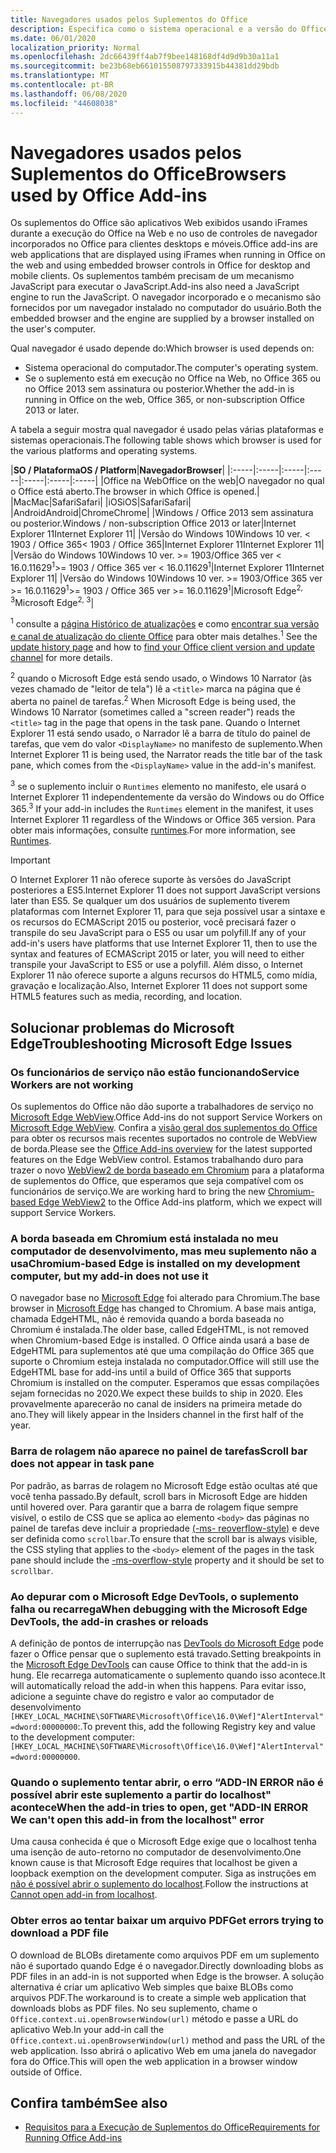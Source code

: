 ```yaml
---
title: Navegadores usados pelos Suplementos do Office
description: Especifica como o sistema operacional e a versão do Office determinam o navegador que é usado pelos suplementos do Office.
ms.date: 06/01/2020
localization_priority: Normal
ms.openlocfilehash: 2dc66439ff4ab7f9bee148168df4d9d9b30a11a1
ms.sourcegitcommit: be23b68eb661015508797333915b44381dd29bdb
ms.translationtype: MT
ms.contentlocale: pt-BR
ms.lasthandoff: 06/08/2020
ms.locfileid: "44608038"
---
```

# <a name="browsers-used-by-office-add-ins"></a><span data-ttu-id="f2702-103">Navegadores usados pelos Suplementos do Office</span><span class="sxs-lookup"><span data-stu-id="f2702-103">Browsers used by Office Add-ins</span></span>

<span data-ttu-id="f2702-104">Os suplementos do Office são aplicativos Web exibidos usando iFrames durante a execução do Office na Web e no uso de controles de navegador incorporados no Office para clientes desktops e móveis.</span><span class="sxs-lookup"><span data-stu-id="f2702-104">Office add-ins are web applications that are displayed using iFrames when running in Office on the web and using embedded browser controls in Office for desktop and mobile clients.</span></span> <span data-ttu-id="f2702-105">Os suplementos também precisam de um mecanismo JavaScript para executar o JavaScript.</span><span class="sxs-lookup"><span data-stu-id="f2702-105">Add-ins also need a JavaScript engine to run the JavaScript.</span></span> <span data-ttu-id="f2702-106">O navegador incorporado e o mecanismo são fornecidos por um navegador instalado no computador do usuário.</span><span class="sxs-lookup"><span data-stu-id="f2702-106">Both the embedded browser and the engine are supplied by a browser installed on the user's computer.</span></span>

<span data-ttu-id="f2702-107">Qual navegador é usado depende do:</span><span class="sxs-lookup"><span data-stu-id="f2702-107">Which browser is used depends on:</span></span>

- <span data-ttu-id="f2702-108">Sistema operacional do computador.</span><span class="sxs-lookup"><span data-stu-id="f2702-108">The computer's operating system.</span></span>
- <span data-ttu-id="f2702-109">Se o suplemento está em execução no Office na Web, no Office 365 ou no Office 2013 sem assinatura ou posterior.</span><span class="sxs-lookup"><span data-stu-id="f2702-109">Whether the add-in is running in Office on the web, Office 365, or non-subscription Office 2013 or later.</span></span>

<span data-ttu-id="f2702-110">A tabela a seguir mostra qual navegador é usado pelas várias plataformas e sistemas operacionais.</span><span class="sxs-lookup"><span data-stu-id="f2702-110">The following table shows which browser is used for the various platforms and operating systems.</span></span>

|<span data-ttu-id="f2702-111">**SO / Plataforma**</span><span class="sxs-lookup"><span data-stu-id="f2702-111">**OS / Platform**</span></span>|<span data-ttu-id="f2702-112">**Navegador**</span><span class="sxs-lookup"><span data-stu-id="f2702-112">**Browser**</span></span>|
|:-----|:-----|:-----|:-----|:-----|:-----|:-----|
|<span data-ttu-id="f2702-113">Office na Web</span><span class="sxs-lookup"><span data-stu-id="f2702-113">Office on the web</span></span>|<span data-ttu-id="f2702-114">O navegador no qual o Office está aberto.</span><span class="sxs-lookup"><span data-stu-id="f2702-114">The browser in which Office is opened.</span></span>|
|<span data-ttu-id="f2702-115">Mac</span><span class="sxs-lookup"><span data-stu-id="f2702-115">Mac</span></span>|<span data-ttu-id="f2702-116">Safari</span><span class="sxs-lookup"><span data-stu-id="f2702-116">Safari</span></span>|
|<span data-ttu-id="f2702-117">iOS</span><span class="sxs-lookup"><span data-stu-id="f2702-117">iOS</span></span>|<span data-ttu-id="f2702-118">Safari</span><span class="sxs-lookup"><span data-stu-id="f2702-118">Safari</span></span>|
|<span data-ttu-id="f2702-119">Android</span><span class="sxs-lookup"><span data-stu-id="f2702-119">Android</span></span>|<span data-ttu-id="f2702-120">Chrome</span><span class="sxs-lookup"><span data-stu-id="f2702-120">Chrome</span></span>|
|<span data-ttu-id="f2702-121">Windows / Office 2013 sem assinatura ou posterior.</span><span class="sxs-lookup"><span data-stu-id="f2702-121">Windows / non-subscription Office 2013 or later</span></span>|<span data-ttu-id="f2702-122">Internet Explorer 11</span><span class="sxs-lookup"><span data-stu-id="f2702-122">Internet Explorer 11</span></span>|
|<span data-ttu-id="f2702-123">Versão do Windows 10</span><span class="sxs-lookup"><span data-stu-id="f2702-123">Windows 10 ver.</span></span> <span data-ttu-id="f2702-124">< 1903 / Office 365</span><span class="sxs-lookup"><span data-stu-id="f2702-124">< 1903 / Office 365</span></span>|<span data-ttu-id="f2702-125">Internet Explorer 11</span><span class="sxs-lookup"><span data-stu-id="f2702-125">Internet Explorer 11</span></span>|
|<span data-ttu-id="f2702-126">Versão do Windows 10</span><span class="sxs-lookup"><span data-stu-id="f2702-126">Windows 10 ver.</span></span> <span data-ttu-id="f2702-127">>= 1903/Office 365 ver < 16.0.11629<sup>1</sup></span><span class="sxs-lookup"><span data-stu-id="f2702-127">>= 1903 / Office 365 ver < 16.0.11629<sup>1</sup></span></span>|<span data-ttu-id="f2702-128">Internet Explorer 11</span><span class="sxs-lookup"><span data-stu-id="f2702-128">Internet Explorer 11</span></span>|
|<span data-ttu-id="f2702-129">Versão do Windows 10</span><span class="sxs-lookup"><span data-stu-id="f2702-129">Windows 10 ver.</span></span> <span data-ttu-id="f2702-130">>= 1903/Office 365 ver >= 16.0.11629<sup>1</sup></span><span class="sxs-lookup"><span data-stu-id="f2702-130">>= 1903 / Office 365 ver >= 16.0.11629<sup>1</sup></span></span>|<span data-ttu-id="f2702-131">Microsoft Edge<sup>2, 3</sup></span><span class="sxs-lookup"><span data-stu-id="f2702-131">Microsoft Edge<sup>2, 3</sup></span></span>|

<span data-ttu-id="f2702-132"><sup>1</sup> consulte a [página Histórico de atualizações](/officeupdates/update-history-office365-proplus-by-date) e como [encontrar sua versão e canal de atualização do cliente Office](https://support.office.com/article/What-version-of-Office-am-I-using-932788b8-a3ce-44bf-bb09-e334518b8b19) para obter mais detalhes.</span><span class="sxs-lookup"><span data-stu-id="f2702-132"><sup>1</sup> See the [update history page](/officeupdates/update-history-office365-proplus-by-date) and how to [find your Office client version and update channel](https://support.office.com/article/What-version-of-Office-am-I-using-932788b8-a3ce-44bf-bb09-e334518b8b19) for more details.</span></span>

<span data-ttu-id="f2702-133"><sup>2</sup> quando o Microsoft Edge está sendo usado, o Windows 10 Narrator (às vezes chamado de "leitor de tela") lê a `<title>` marca na página que é aberta no painel de tarefas.</span><span class="sxs-lookup"><span data-stu-id="f2702-133"><sup>2</sup> When Microsoft Edge is being used, the Windows 10 Narrator (sometimes called a "screen reader") reads the `<title>` tag in the page that opens in the task pane.</span></span> <span data-ttu-id="f2702-134">Quando o Internet Explorer 11 está sendo usado, o Narrador lê a barra de título do painel de tarefas, que vem do valor `<DisplayName>` no manifesto de suplemento.</span><span class="sxs-lookup"><span data-stu-id="f2702-134">When Internet Explorer 11 is being used, the Narrator reads the title bar of the task pane, which comes from the `<DisplayName>` value in the add-in's manifest.</span></span>

<span data-ttu-id="f2702-135"><sup>3</sup> se o suplemento incluir o `Runtimes` elemento no manifesto, ele usará o Internet Explorer 11 independentemente da versão do Windows ou do Office 365.</span><span class="sxs-lookup"><span data-stu-id="f2702-135"><sup>3</sup> If your add-in includes the `Runtimes` element in the manifest, it uses Internet Explorer 11 regardless of the Windows or Office 365 version.</span></span> <span data-ttu-id="f2702-136">Para obter mais informações, consulte [runtimes](../reference/manifest/runtimes.md).</span><span class="sxs-lookup"><span data-stu-id="f2702-136">For more information, see [Runtimes](../reference/manifest/runtimes.md).</span></span>

> [!IMPORTANT]
> <span data-ttu-id="f2702-137">O Internet Explorer 11 não oferece suporte às versões do JavaScript posteriores a ES5.</span><span class="sxs-lookup"><span data-stu-id="f2702-137">Internet Explorer 11 does not support JavaScript versions later than ES5.</span></span> <span data-ttu-id="f2702-138">Se qualquer um dos usuários de suplemento tiverem plataformas com Internet Explorer 11, para que seja possível usar a sintaxe e os recursos do ECMAScript 2015 ou posterior, você precisará fazer o transpile do seu JavaScript para o ES5 ou usar um polyfill.</span><span class="sxs-lookup"><span data-stu-id="f2702-138">If any of your add-in's users have platforms that use Internet Explorer 11, then to use the syntax and features of ECMAScript 2015 or later, you will need to either transpile your JavaScript to ES5 or use a polyfill.</span></span> <span data-ttu-id="f2702-139">Além disso, o Internet Explorer 11 não oferece suporte a alguns recursos do HTML5, como mídia, gravação e localização.</span><span class="sxs-lookup"><span data-stu-id="f2702-139">Also, Internet Explorer 11 does not support some HTML5 features such as media, recording, and location.</span></span>

## <a name="troubleshooting-microsoft-edge-issues"></a><span data-ttu-id="f2702-140">Solucionar problemas do Microsoft Edge</span><span class="sxs-lookup"><span data-stu-id="f2702-140">Troubleshooting Microsoft Edge Issues</span></span>

### <a name="service-workers-are-not-working"></a><span data-ttu-id="f2702-141">Os funcionários de serviço não estão funcionando</span><span class="sxs-lookup"><span data-stu-id="f2702-141">Service Workers are not working</span></span>

<span data-ttu-id="f2702-142">Os suplementos do Office não dão suporte a trabalhadores de serviço no [Microsoft Edge WebView](/microsoft-edge/hosting/webview).</span><span class="sxs-lookup"><span data-stu-id="f2702-142">Office Add-ins do not support Service Workers on [Microsoft Edge WebView](/microsoft-edge/hosting/webview).</span></span> <span data-ttu-id="f2702-143">Confira a [visão geral dos suplementos do Office](../overview/office-add-ins.md) para obter os recursos mais recentes suportados no controle de WebView de borda.</span><span class="sxs-lookup"><span data-stu-id="f2702-143">Please see the [Office Add-ins overview](../overview/office-add-ins.md) for the latest supported features on the Edge WebView control.</span></span> <span data-ttu-id="f2702-144">Estamos trabalhando duro para trazer o novo [WebView2 de borda baseado em Chromium](/microsoft-edge/hosting/webview2) para a plataforma de suplementos do Office, que esperamos que seja compatível com os funcionários de serviço.</span><span class="sxs-lookup"><span data-stu-id="f2702-144">We are working hard to bring the new [Chromium-based Edge WebView2](/microsoft-edge/hosting/webview2) to the Office Add-ins platform, which we expect will support Service Workers.</span></span>

### <a name="chromium-based-edge-is-installed-on-my-development-computer-but-my-add-in-does-not-use-it"></a><span data-ttu-id="f2702-145">A borda baseada em Chromium está instalada no meu computador de desenvolvimento, mas meu suplemento não a usa</span><span class="sxs-lookup"><span data-stu-id="f2702-145">Chromium-based Edge is installed on my development computer, but my add-in does not use it</span></span>

<span data-ttu-id="f2702-146">O navegador base no [Microsoft Edge](https://support.microsoft.com/help/4501095/download-the-new-microsoft-edge-based-on-chromium) foi alterado para Chromium.</span><span class="sxs-lookup"><span data-stu-id="f2702-146">The base browser in [Microsoft Edge](https://support.microsoft.com/help/4501095/download-the-new-microsoft-edge-based-on-chromium) has changed to Chromium.</span></span> <span data-ttu-id="f2702-147">A base mais antiga, chamada EdgeHTML, não é removida quando a borda baseada no Chromium é instalada.</span><span class="sxs-lookup"><span data-stu-id="f2702-147">The older base, called EdgeHTML, is not removed when Chromium-based Edge is installed.</span></span> <span data-ttu-id="f2702-148">O Office ainda usará a base de EdgeHTML para suplementos até que uma compilação do Office 365 que suporte o Chromium esteja instalada no computador.</span><span class="sxs-lookup"><span data-stu-id="f2702-148">Office will still use the EdgeHTML base for add-ins until a build of Office 365 that supports Chromium is installed on the computer.</span></span> <span data-ttu-id="f2702-149">Esperamos que essas compilações sejam fornecidas no 2020.</span><span class="sxs-lookup"><span data-stu-id="f2702-149">We expect these builds to ship in 2020.</span></span> <span data-ttu-id="f2702-150">Eles provavelmente aparecerão no canal de insiders na primeira metade do ano.</span><span class="sxs-lookup"><span data-stu-id="f2702-150">They will likely appear in the Insiders channel in the first half of the year.</span></span>

### <a name="scroll-bar-does-not-appear-in-task-pane"></a><span data-ttu-id="f2702-151">Barra de rolagem não aparece no painel de tarefas</span><span class="sxs-lookup"><span data-stu-id="f2702-151">Scroll bar does not appear in task pane</span></span>

<span data-ttu-id="f2702-152">Por padrão, as barras de rolagem no Microsoft Edge estão ocultas até que você tenha passado.</span><span class="sxs-lookup"><span data-stu-id="f2702-152">By default, scroll bars in Microsoft Edge are hidden until hovered over.</span></span> <span data-ttu-id="f2702-153">Para garantir que a barra de rolagem fique sempre visível, o estilo de CSS que se aplica ao elemento `<body>` das páginas no painel de tarefas deve incluir a propriedade [(-ms- reoverflow-style)](https://developer.mozilla.org/docs/Web/CSS/-ms-overflow-style) e deve ser definida como `scrollbar`.</span><span class="sxs-lookup"><span data-stu-id="f2702-153">To ensure that the scroll bar is always visible, the CSS styling that applies to the `<body>` element of the pages in the task pane should include the [-ms-overflow-style](https://developer.mozilla.org/docs/Web/CSS/-ms-overflow-style) property and it should be set to `scrollbar`.</span></span> 

### <a name="when-debugging-with-the-microsoft-edge-devtools-the-add-in-crashes-or-reloads"></a><span data-ttu-id="f2702-154">Ao depurar com o Microsoft Edge DevTools, o suplemento falha ou recarrega</span><span class="sxs-lookup"><span data-stu-id="f2702-154">When debugging with the Microsoft Edge DevTools, the add-in crashes or reloads</span></span>

<span data-ttu-id="f2702-155">A definição de pontos de interrupção nas [DevTools do Microsoft Edge](https://www.microsoft.com/p/microsoft-edge-devtools-preview/9mzbfrmz0mnj?rtc=1&activetab=pivot%3Aoverviewtab) pode fazer o Office pensar que o suplemento está travado.</span><span class="sxs-lookup"><span data-stu-id="f2702-155">Setting breakpoints in the [Microsoft Edge DevTools](https://www.microsoft.com/p/microsoft-edge-devtools-preview/9mzbfrmz0mnj?rtc=1&activetab=pivot%3Aoverviewtab) can cause Office to think that the add-in is hung.</span></span> <span data-ttu-id="f2702-156">Ele recarrega automaticamente o suplemento quando isso acontece.</span><span class="sxs-lookup"><span data-stu-id="f2702-156">It will automatically reload the add-in when this happens.</span></span> <span data-ttu-id="f2702-157">Para evitar isso, adicione a seguinte chave do registro e valor ao computador de desenvolvimento `[HKEY_LOCAL_MACHINE\SOFTWARE\Microsoft\Office\16.0\Wef]"AlertInterval"=dword:00000000`:.</span><span class="sxs-lookup"><span data-stu-id="f2702-157">To prevent this, add the following Registry key and value to the development computer: `[HKEY_LOCAL_MACHINE\SOFTWARE\Microsoft\Office\16.0\Wef]"AlertInterval"=dword:00000000`.</span></span>

### <a name="when-the-add-in-tries-to-open-get-add-in-error-we-cant-open-this-add-in-from-the-localhost-error"></a><span data-ttu-id="f2702-158">Quando o suplemento tentar abrir, o erro “ADD-IN ERROR não é possível abrir este suplemento a partir do localhost" acontece</span><span class="sxs-lookup"><span data-stu-id="f2702-158">When the add-in tries to open, get "ADD-IN ERROR We can't open this add-in from the localhost" error</span></span>

<span data-ttu-id="f2702-159">Uma causa conhecida é que o Microsoft Edge exige que o localhost tenha uma isenção de auto-retorno no computador de desenvolvimento.</span><span class="sxs-lookup"><span data-stu-id="f2702-159">One known cause is that Microsoft Edge requires that localhost be given a loopback exemption on the development computer.</span></span> <span data-ttu-id="f2702-160">Siga as instruções em [não é possível abrir o suplemento do localhost](/office/troubleshoot/error-messages/cannot-open-add-in-from-localhost).</span><span class="sxs-lookup"><span data-stu-id="f2702-160">Follow the instructions at [Cannot open add-in from localhost](/office/troubleshoot/error-messages/cannot-open-add-in-from-localhost).</span></span>

### <a name="get-errors-trying-to-download-a-pdf-file"></a><span data-ttu-id="f2702-161">Obter erros ao tentar baixar um arquivo PDF</span><span class="sxs-lookup"><span data-stu-id="f2702-161">Get errors trying to download a PDF file</span></span>

<span data-ttu-id="f2702-162">O download de BLOBs diretamente como arquivos PDF em um suplemento não é suportado quando Edge é o navegador.</span><span class="sxs-lookup"><span data-stu-id="f2702-162">Directly downloading blobs as PDF files in an add-in is not supported when Edge is the browser.</span></span> <span data-ttu-id="f2702-163">A solução alternativa é criar um aplicativo Web simples que baixe BLOBs como arquivos PDF.</span><span class="sxs-lookup"><span data-stu-id="f2702-163">The workaround is to create a simple web application that downloads blobs as PDF files.</span></span> <span data-ttu-id="f2702-164">No seu suplemento, chame o `Office.context.ui.openBrowserWindow(url)` método e passe a URL do aplicativo Web.</span><span class="sxs-lookup"><span data-stu-id="f2702-164">In your add-in call the `Office.context.ui.openBrowserWindow(url)` method and pass the URL of the web application.</span></span> <span data-ttu-id="f2702-165">Isso abrirá o aplicativo Web em uma janela do navegador fora do Office.</span><span class="sxs-lookup"><span data-stu-id="f2702-165">This will open the web application in a browser window outside of Office.</span></span>

## <a name="see-also"></a><span data-ttu-id="f2702-166">Confira também</span><span class="sxs-lookup"><span data-stu-id="f2702-166">See also</span></span>

- [<span data-ttu-id="f2702-167">Requisitos para a Execução de Suplementos do Office</span><span class="sxs-lookup"><span data-stu-id="f2702-167">Requirements for Running Office Add-ins</span></span>](requirements-for-running-office-add-ins.md)
